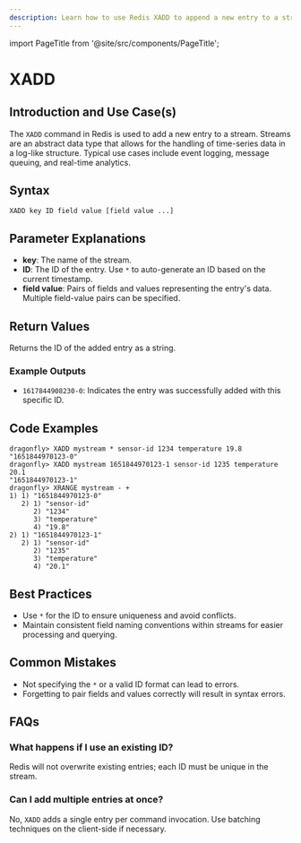 ```yaml
---
description: Learn how to use Redis XADD to append a new entry to a stream.
---
```


import PageTitle from '@site/src/components/PageTitle';

# XADD

<PageTitle title="Redis XADD Explained (Better Than Official Docs)" />

## Introduction and Use Case(s)

The `XADD` command in Redis is used to add a new entry to a stream. Streams are an abstract data type that allows for the handling of time-series data in a log-like structure. Typical use cases include event logging, message queuing, and real-time analytics.

## Syntax

```plaintext
XADD key ID field value [field value ...]
```

## Parameter Explanations

- **key**: The name of the stream.
- **ID**: The ID of the entry. Use `*` to auto-generate an ID based on the current timestamp.
- **field value**: Pairs of fields and values representing the entry's data. Multiple field-value pairs can be specified.

## Return Values

Returns the ID of the added entry as a string.

### Example Outputs

- `1617844908230-0`: Indicates the entry was successfully added with this specific ID.

## Code Examples

```cli
dragonfly> XADD mystream * sensor-id 1234 temperature 19.8
"1651844970123-0"
dragonfly> XADD mystream 1651844970123-1 sensor-id 1235 temperature 20.1
"1651844970123-1"
dragonfly> XRANGE mystream - +
1) 1) "1651844970123-0"
   2) 1) "sensor-id"
      2) "1234"
      3) "temperature"
      4) "19.8"
2) 1) "1651844970123-1"
   2) 1) "sensor-id"
      2) "1235"
      3) "temperature"
      4) "20.1"
```

## Best Practices

- Use `*` for the ID to ensure uniqueness and avoid conflicts.
- Maintain consistent field naming conventions within streams for easier processing and querying.

## Common Mistakes

- Not specifying the `*` or a valid ID format can lead to errors.
- Forgetting to pair fields and values correctly will result in syntax errors.

## FAQs

### What happens if I use an existing ID?

Redis will not overwrite existing entries; each ID must be unique in the stream.

### Can I add multiple entries at once?

No, `XADD` adds a single entry per command invocation. Use batching techniques on the client-side if necessary.
